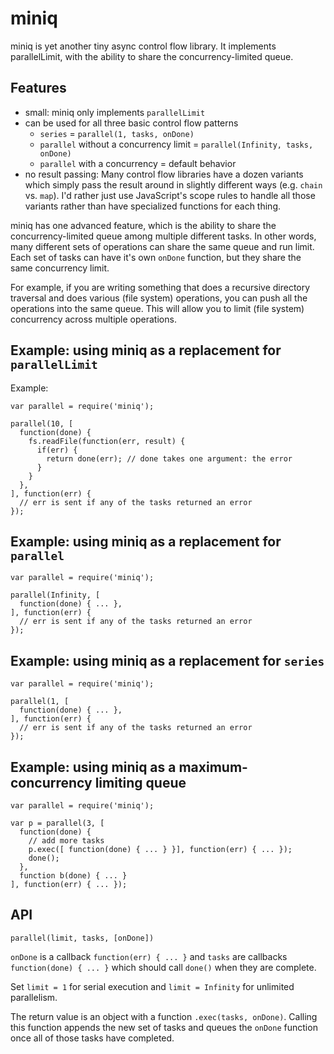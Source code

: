 # miniq

miniq is yet another tiny async control flow library. It implements parallelLimit, with the ability to share the concurrency-limited queue.

## Features

- small: miniq only implements `parallelLimit`
- can be used for all three basic control flow patterns
  - `series` = `parallel(1, tasks, onDone)`
  - `parallel` without a concurrency limit = `parallel(Infinity, tasks, onDone)`
  - `parallel` with a concurrency = default behavior
- no result passing: Many control flow libraries have a dozen variants which simply pass the result around in slightly different ways (e.g. `chain` vs. `map`). I'd rather just use JavaScript's scope rules to handle all those variants rather than have specialized functions for each thing.

miniq has one advanced feature, which is the ability to share the concurrency-limited queue among multiple different tasks. In other words, many different sets of operations can share the same queue and run limit. Each set of tasks can have it's own `onDone` function, but they share the same concurrency limit.

For example, if you are writing something that does a recursive directory traversal and does various (file system) operations, you can push all the operations into the same queue. This will allow you to limit (file system) concurrency across multiple operations.

## Example: using miniq as a replacement for `parallelLimit`

Example:

    var parallel = require('miniq');

    parallel(10, [
      function(done) {
        fs.readFile(function(err, result) {
          if(err) {
            return done(err); // done takes one argument: the error
          }
        }
      },
    ], function(err) {
      // err is sent if any of the tasks returned an error
    });


## Example: using miniq as a replacement for `parallel`

    var parallel = require('miniq');

    parallel(Infinity, [
      function(done) { ... },
    ], function(err) {
      // err is sent if any of the tasks returned an error
    });

## Example: using miniq as a replacement for `series`

    var parallel = require('miniq');

    parallel(1, [
      function(done) { ... },
    ], function(err) {
      // err is sent if any of the tasks returned an error
    });

## Example: using miniq as a maximum-concurrency limiting queue

    var parallel = require('miniq');

    var p = parallel(3, [
      function(done) {
        // add more tasks
        p.exec([ function(done) { ... } }], function(err) { ... });
        done();
      },
      function b(done) { ... }
    ], function(err) { ... });


## API

`parallel(limit, tasks, [onDone])`

`onDone` is a callback `function(err) { ... }` and `tasks` are callbacks `function(done) { ... }` which should call `done()` when they are complete.

Set `limit = 1` for serial execution and `limit = Infinity` for unlimited parallelism.

The return value is an object with a function `.exec(tasks, onDone)`. Calling this function appends the new set of tasks and queues the `onDone` function once all of those tasks have completed.
